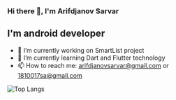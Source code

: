 ### Hi there 👋, I'm Arifdjanov Sarvar

## I'm android developer

- 🔭 I’m currently working on SmartList project
- 🌱 I’m currently learning Dart and Flutter technology
- 📫 How to reach me: arifdjanovsarvar@gmail.com or 1810017sa@gmail.com

![Top Langs](https://github-readme-stats.vercel.app/api/top-langs/?username=OverLordN7&layout=compact)

